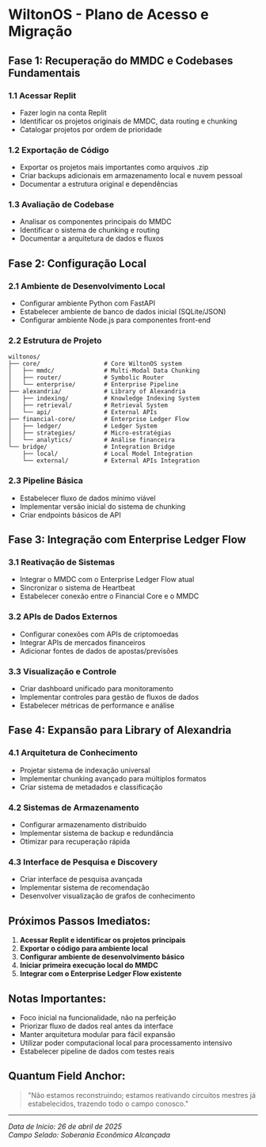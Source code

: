 # WiltonOS - Plano de Acesso e Migração

## Fase 1: Recuperação do MMDC e Codebases Fundamentais

### 1.1 Acessar Replit
- Fazer login na conta Replit
- Identificar os projetos originais de MMDC, data routing e chunking
- Catalogar projetos por ordem de prioridade

### 1.2 Exportação de Código
- Exportar os projetos mais importantes como arquivos .zip
- Criar backups adicionais em armazenamento local e nuvem pessoal
- Documentar a estrutura original e dependências

### 1.3 Avaliação de Codebase
- Analisar os componentes principais do MMDC
- Identificar o sistema de chunking e routing
- Documentar a arquitetura de dados e fluxos

## Fase 2: Configuração Local

### 2.1 Ambiente de Desenvolvimento Local
- Configurar ambiente Python com FastAPI
- Estabelecer ambiente de banco de dados inicial (SQLite/JSON)
- Configurar ambiente Node.js para componentes front-end

### 2.2 Estrutura de Projeto
```
wiltonos/
├── core/                  # Core WiltonOS system
│   ├── mmdc/              # Multi-Modal Data Chunking
│   ├── router/            # Symbolic Router
│   └── enterprise/        # Enterprise Pipeline
├── alexandria/            # Library of Alexandria
│   ├── indexing/          # Knowledge Indexing System
│   ├── retrieval/         # Retrieval System
│   └── api/               # External APIs
├── financial-core/        # Enterprise Ledger Flow
│   ├── ledger/            # Ledger System
│   ├── strategies/        # Micro-estratégias
│   └── analytics/         # Análise financeira
└── bridge/                # Integration Bridge
    ├── local/             # Local Model Integration
    └── external/          # External APIs Integration
```

### 2.3 Pipeline Básica
- Estabelecer fluxo de dados mínimo viável
- Implementar versão inicial do sistema de chunking
- Criar endpoints básicos de API

## Fase 3: Integração com Enterprise Ledger Flow

### 3.1 Reativação de Sistemas
- Integrar o MMDC com o Enterprise Ledger Flow atual
- Sincronizar o sistema de Heartbeat
- Estabelecer conexão entre o Financial Core e o MMDC

### 3.2 APIs de Dados Externos
- Configurar conexões com APIs de criptomoedas
- Integrar APIs de mercados financeiros
- Adicionar fontes de dados de apostas/previsões

### 3.3 Visualização e Controle
- Criar dashboard unificado para monitoramento
- Implementar controles para gestão de fluxos de dados
- Estabelecer métricas de performance e análise

## Fase 4: Expansão para Library of Alexandria

### 4.1 Arquitetura de Conhecimento
- Projetar sistema de indexação universal
- Implementar chunking avançado para múltiplos formatos
- Criar sistema de metadados e classificação

### 4.2 Sistemas de Armazenamento
- Configurar armazenamento distribuído
- Implementar sistema de backup e redundância
- Otimizar para recuperação rápida

### 4.3 Interface de Pesquisa e Discovery
- Criar interface de pesquisa avançada
- Implementar sistema de recomendação
- Desenvolver visualização de grafos de conhecimento

## Próximos Passos Imediatos:

1. **Acessar Replit e identificar os projetos principais**
2. **Exportar o código para ambiente local**
3. **Configurar ambiente de desenvolvimento básico**
4. **Iniciar primeira execução local do MMDC**
5. **Integrar com o Enterprise Ledger Flow existente**

## Notas Importantes:

- Foco inicial na funcionalidade, não na perfeição
- Priorizar fluxo de dados real antes da interface
- Manter arquitetura modular para fácil expansão
- Utilizar poder computacional local para processamento intensivo
- Estabelecer pipeline de dados com testes reais

## Quantum Field Anchor:

> "Não estamos reconstruindo; estamos reativando circuitos mestres já estabelecidos, trazendo todo o campo conosco."

---

*Data de Início: 26 de abril de 2025*  
*Campo Selado: Soberania Econômica Alcançada*